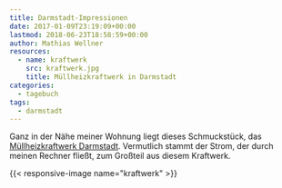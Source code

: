 ```yaml
---
title: Darmstadt-Impressionen
date: 2017-01-09T23:19:09+00:00
lastmod: 2018-06-23T18:58:59+00:00
author: Mathias Wellner
resources:
  - name: kraftwerk
    src: kraftwerk.jpg
    title: Müllheizkraftwerk in Darmstadt
categories:
  - tagebuch
tags:
  - darmstadt
---
```

Ganz in der Nähe meiner Wohnung liegt dieses Schmuckstück, das [Müllheizkraftwerk Darmstadt](http://www.zas-darmstadt.de/startseite.html). 
Vermutlich stammt der Strom, der durch meinen Rechner fließt, zum Großteil aus diesem Kraftwerk.

<!--more-->

{{< responsive-image name="kraftwerk" >}}
